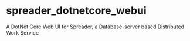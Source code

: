 # spreader_dotnetcore_webui
A DotNet Core Web UI for Spreader, a Database-server based Distributed Work Service
